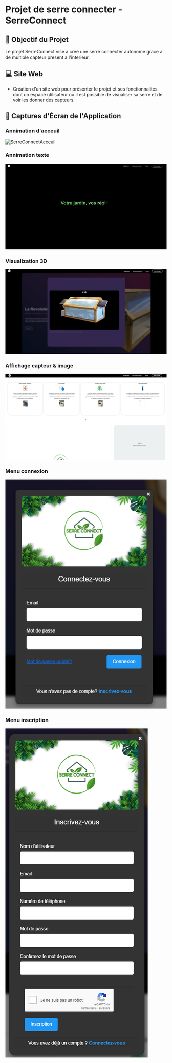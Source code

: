 # Projet de serre connecter - SerreConnect

## 🏡 Objectif du Projet
Le projet SerreConnect vise a crée une serre connecter autonome grace a de multiple capteur present a l'interieur.


## 💻 Site Web 
- Création d’un site web pour présenter le projet et ses fonctionnalités dont un espace utilisateur ou il est possible de visualiser sa serre et de voir les donner des capteurs.


## 📸 Captures d'Écran de l'Application

### Annimation d'acceuil
![SerreConnectAcceuil](https://github.com/Explo38/SerreConnect_V2/blob/main/acceuil.png)

### Annimation texte
![SerreConnectAcceuil](https://github.com/Explo38/SerreConnect_V2/blob/main/annimation%20texte.png)

### Visualization 3D
![SerreConnectAcceuil](https://github.com/Explo38/SerreConnect_V2/blob/main/vue%203d.png)

### Affichage capteur & image
![SerreConnectAcceuil](https://github.com/Explo38/SerreConnect_V2/blob/main/pannel%20image%20et%20menu%20deroulent%20.png)

### Menu connexion 
![SerreConnectAcceuil](https://github.com/Explo38/SerreConnect_V2/blob/main/connexion.png)

### Menu inscription 
![SerreConnectAcceuil](https://github.com/Explo38/SerreConnect_V2/blob/main/inscription.png)
